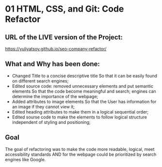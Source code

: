 # 01 HTML, CSS, and Git: Code Refactor


## URL of the LIVE version of the Project:
 https://yuliyatsoy.github.io/seo-company-refactor/


## What and Why has been done:

* Changed Title to a concise descriptive title So that it can be easily found on different search engines;
* Edited source code: removed unnecessary elements and put semantic elements So that the code become meaningful and search; engines can determine the importance of the webpage;
* Added <alt> attributes to image elements So that the User has information for an image if they cannot view it;
* Edited heading attributes to make them in a logical sequential order;
* Edited sourse code to make the elements to follow logical structure independent of styling and positioning;

## Goal
The goal of refactoring was to make the code more readable, logical, meet accessibility standards AND for the webpage could be prioritized by search engines like Google.